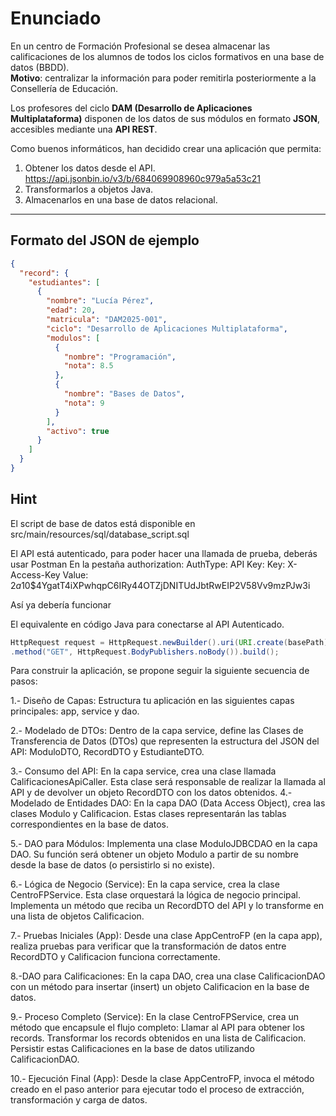# Enunciado

En un centro de Formación Profesional se desea almacenar las calificaciones de los alumnos de todos los ciclos formativos en una base de datos (BBDD).  
**Motivo**: centralizar la información para poder remitirla posteriormente a la Consellería de Educación.

Los profesores del ciclo **DAM (Desarrollo de Aplicaciones Multiplataforma)** disponen de los datos de sus módulos en formato **JSON**, accesibles mediante una **API REST**.

Como buenos informáticos, han decidido crear una aplicación que permita:

1. Obtener los datos desde el API. https://api.jsonbin.io/v3/b/684069908960c979a5a53c21
2. Transformarlos a objetos Java.
3. Almacenarlos en una base de datos relacional.

---

## Formato del JSON de ejemplo

```json
{
  "record": {
    "estudiantes": [
      {
        "nombre": "Lucía Pérez",
        "edad": 20,
        "matricula": "DAM2025-001",
        "ciclo": "Desarrollo de Aplicaciones Multiplataforma",
        "modulos": [
          {
            "nombre": "Programación",
            "nota": 8.5
          },
          {
            "nombre": "Bases de Datos",
            "nota": 9
          }
        ],
        "activo": true
      }
    ]
  }
}
```




## Hint
El script de base de datos está disponible en src/main/resources/sql/database_script.sql


El API está autenticado, para poder hacer una llamada de prueba, deberás usar Postman
En la pestaña authorization:
AuthType: API Key:
Key: X-Access-Key 
Value: $2a$10$4YgatT4iXPwhqpC6IRy44OTZjDNITUdJbtRwEIP2V58Vv9mzPJw3i

Así ya debería funcionar

El equivalente en código Java para conectarse al API Autenticado.

```java
HttpRequest request = HttpRequest.newBuilder().uri(URI.create(basePath)).headers("X-Access-Key","$2a$10$4YgatT4iXPwhqpC6IRy44OTZjDNITUdJbtRwEIP2V58Vv9mzPJw3i",    "X-Bin-Meta", "false")
.method("GET", HttpRequest.BodyPublishers.noBody()).build();
```

Para construir la aplicación, se propone seguir la siguiente secuencia de pasos:

1.- Diseño de Capas: Estructura tu aplicación en las siguientes capas principales: app, service y dao.

2.- Modelado de DTOs: Dentro de la capa service, define las Clases de Transferencia de Datos (DTOs) que representen la estructura del JSON del API: ModuloDTO, RecordDTO y EstudianteDTO.

3.- Consumo del API: En la capa service, crea una clase llamada CalificacionesApiCaller. Esta clase será responsable de realizar la llamada al API y de devolver un objeto RecordDTO con los datos obtenidos.
4.- Modelado de Entidades DAO: En la capa DAO (Data Access Object), crea las clases Modulo y Calificacion. Estas clases representarán las tablas correspondientes en la base de datos.

5.- DAO para Módulos: Implementa una clase ModuloJDBCDAO en la capa DAO. Su función será obtener un objeto Modulo a partir de su nombre desde la base de datos (o persistirlo si no existe).

6.- Lógica de Negocio (Service): En la capa service, crea la clase CentroFPService. Esta clase orquestará la lógica de negocio principal. Implementa un método que reciba un RecordDTO del API y lo transforme en una lista de objetos Calificacion.

7.- Pruebas Iniciales (App): Desde una clase AppCentroFP (en la capa app), realiza pruebas para verificar que la transformación de datos entre RecordDTO y Calificacion funciona correctamente.

8.-DAO para Calificaciones: En la capa DAO, crea una clase CalificacionDAO con un método para insertar (insert) un objeto Calificacion en la base de datos.

9.- Proceso Completo (Service): En la clase CentroFPService, crea un método que encapsule el flujo completo:
Llamar al API para obtener los records.
Transformar los records obtenidos en una lista de Calificacion.
Persistir estas Calificaciones en la base de datos utilizando CalificacionDAO.

10.- Ejecución Final (App): Desde la clase AppCentroFP, invoca el método creado en el paso anterior para ejecutar todo el proceso de extracción, transformación y carga de datos.